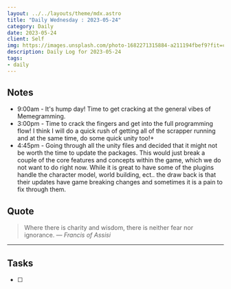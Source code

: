 ```yaml
---
layout: ../../layouts/theme/mdx.astro
title: "Daily Wednesday : 2023-05-24"
category: Daily
date: 2023-05-24
client: Self
img: https://images.unsplash.com/photo-1682271315884-a211194fbef9?fit=crop&q=85&w=1400&h=700
description: Daily Log for 2023-05-24
tags:
- daily
---
```


## Notes

- 9:00am - It's hump day! Time to get cracking at the general vibes of Memegramming. 
- 3:00pm - Time to crack the fingers and get into the full programming flow! I think I will do a quick rush of getting all of the scrapper running and at the same time, do some quick unity too!+
- 4:45pm - Going through all the unity files and decided that it might not be worth the time to update the packages. This would just break a couple of the core features and concepts within the game, which we do not want to do right now. While it is great to have some of the plugins handle the character model, world building, ect.. the draw back is that their updates have game breaking changes and sometimes it is a pain to fix through them.

## Quote

> Where there is charity and wisdom, there is neither fear nor ignorance.
> — <cite>Francis of Assisi</cite>

---

## Tasks

- [ ]